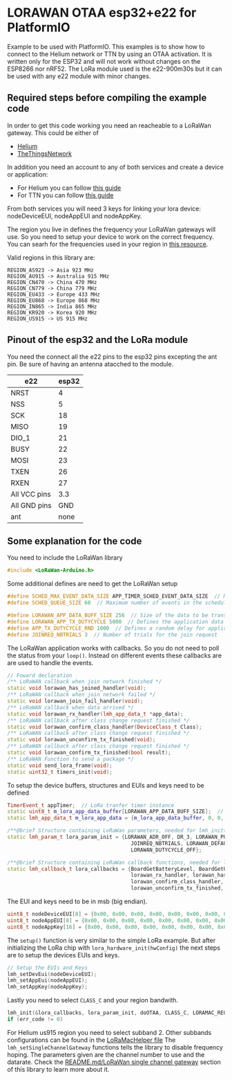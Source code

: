 LORAWAN OTAA esp32+e22 for PlatformIO
===    
Example to be used with PlatformIO. This examples is to show how to connect to the Helium network or TTN
by using an OTAA activation. It is written only for the ESP32 and will not work without changes on the ESP8266 nor nRF52. The LoRa module used is the e22-900m30s but it can be used with any e22 module with minor changes.

Required steps before compiling the example code
---
In order to get this code working you need an reacheable to a LoRaWan gateway. This could be either of    
- [Helium](https://www.helium.com)
- [TheThingsNetwork](https://thethingsnetwork.org/)

In addition you need an account to any of both services and create a device or application:
- For Helium you can follow [this guide](https://docs.helium.com/use-the-network/console/quickstart/)
- For TTN you can follow [this guide](https://www.thethingsnetwork.org/docs/devices/registration/)

From both services you will need 3 keys for linking your lora device: nodeDeviceEUI, nodeAppEUI and nodeAppKey.

The region you live in defines the frequency your LoRaWan gateways will use. So you need to setup your device to work on the correct frequency. You can searh for the frequencies used in your region in [this 
resource](https://docs.helium.com/lorawan-on-helium/frequency-plans/).

Valid regions in this library are:
```
REGION_AS923 -> Asia 923 MHz
REGION_AU915 -> Australia 915 MHz
REGION_CN470 -> China 470 MHz
REGION_CN779 -> China 779 MHz
REGION_EU433 -> Europe 433 MHz
REGION_EU868 -> Europe 868 MHz
REGION_IN865 -> India 865 MHz
REGION_KR920 -> Korea 920 MHz
REGION_US915 -> US 915 MHz
```

Pinout of the esp32 and the LoRa module
---

You need the connect all the e22 pins to the esp32 pins excepting the ant pin. Be sure of having an antenna
atacched to the module.

| e22          	| esp32 	|
|--------------	|-------	|
| NRST         	| 4     	|
| NSS          	| 5     	|
| SCK          	| 18    	|
| MISO         	| 19    	|
| DIO_1        	| 21    	|
| BUSY         	| 22    	|
| MOSI         	| 23    	|
| TXEN         	| 26    	|
| RXEN         	| 27    	|
| All VCC pins 	| 3.3   	|
| All GND pins 	| GND   	|
| ant          	| none  	|


Some explanation for the code
---
You need to include the LoRaWan library
```cpp
#include <LoRaWan-Arduino.h>
```
Some additional defines are need to get the LoRaWan setup
```cpp
#define SCHED_MAX_EVENT_DATA_SIZE APP_TIMER_SCHED_EVENT_DATA_SIZE  // Maximum size of scheduler events
#define SCHED_QUEUE_SIZE 60  // Maximum number of events in the scheduler queue

#define LORAWAN_APP_DATA_BUFF_SIZE 256  // Size of the data to be transmitted
#define LORAWAN_APP_TX_DUTYCYCLE 5000  // Defines the application data transmission duty cycle. 10s, value in [ms]
#define APP_TX_DUTYCYCLE_RND 1000  // Defines a random delay for application data transmission duty cycle. 1s, value in [ms]
#define JOINREQ_NBTRIALS 3  // Number of trials for the join request
```

The LoRaWan application works with callbacks. So you do not need to poll the status from your `loop()`. Instead on different events these callbacks are are used to handle the events.

```cpp
// Foward declaration
/** LoRaWAN callback when join network finished */
static void lorawan_has_joined_handler(void);
/** LoRaWAN callback when join network failed */
static void lorawan_join_fail_handler(void);
/** LoRaWAN callback when data arrived */
static void lorawan_rx_handler(lmh_app_data_t *app_data);
/** LoRaWAN callback after class change request finished */
static void lorawan_confirm_class_handler(DeviceClass_t Class);
/** LoRaWAN callback after class change request finished */
static void lorawan_unconfirm_tx_finished(void);
/** LoRaWAN callback after class change request finished */
static void lorawan_confirm_tx_finished(bool result);
/** LoRaWAN Function to send a package */
static void send_lora_frame(void);
static uint32_t timers_init(void);
```

To setup the device buffers, structures and EUIs and keys need to be defined

```cpp
TimerEvent_t appTimer;  // LoRa tranfer timer instance
static uint8_t m_lora_app_data_buffer[LORAWAN_APP_DATA_BUFF_SIZE];  // Lora user application data buffer
static lmh_app_data_t m_lora_app_data = {m_lora_app_data_buffer, 0, 0, 0, 0};  // Lora user application data structure

/**@brief Structure containing LoRaWan parameters, needed for lmh_init() */
static lmh_param_t lora_param_init = {LORAWAN_ADR_OFF, DR_3, LORAWAN_PUBLIC_NETWORK, 
                                        JOINREQ_NBTRIALS, LORAWAN_DEFAULT_TX_POWER,
                                        LORAWAN_DUTYCYCLE_OFF};

/**@brief Structure containing LoRaWan callback functions, needed for lmh_init() */
static lmh_callback_t lora_callbacks = {BoardGetBatteryLevel, BoardGetUniqueId, BoardGetRandomSeed,
										lorawan_rx_handler, lorawan_has_joined_handler, 
										lorawan_confirm_class_handler, lorawan_join_fail_handler,
										lorawan_unconfirm_tx_finished, lorawan_confirm_tx_finished};
```

The EUI and keys need to be in msb (big endian).

```cpp
uint8_t nodeDeviceEUI[8] = {0x00, 0x00, 0x00, 0x00, 0x00, 0x00, 0x00, 0x00};
uint8_t nodeAppEUI[8] = {0x00, 0x00, 0x00, 0x00, 0x00, 0x00, 0x00, 0x00};
uint8_t nodeAppKey[16] = {0x00, 0x00, 0x00, 0x00, 0x00, 0x00, 0x00, 0x00, 0x00, 0x00, 0x00, 0x00, 0x00, 0x00, 0x00, 0x00};
```

The `setup()` function is very similar to the simple LoRa example. But after initializing the LoRa chip with `lora_hardware_init(hwConfig)` the next steps are to setup the devices EUIs and keys.

```cpp
// Setup the EUIs and Keys
lmh_setDevEui(nodeDeviceEUI);
lmh_setAppEui(nodeAppEUI);
lmh_setAppKey(nodeAppKey);
```

Lastly you need to select `CLASS_C` and your region bandwith.

```cpp
lmh_init(&lora_callbacks, lora_param_init, doOTAA, CLASS_C, LORAMAC_REGION_US915);
if (err_code != 0)
```

For Helium us915 region you need to select subband 2. Other subbands configurations can be found in the [LoRaMacHelper file](https://github.com/beegee-tokyo/SX126x-Arduino/blob/1c28c6e769cca2b7d699a773e737123fc74c47c7/src/mac/LoRaMacHelper.cpp)
 The `lmh_setSingleChannelGateway` functions tells the library to disable frequency hoping. The parameters given are the channel number to use and the datarate. Check the [README.md/LoRaWan single channel gateway](https://github.com/beegee-tokyo/SX126x-Arduino/blob/master/README.md) section of this library to learn more about it.
